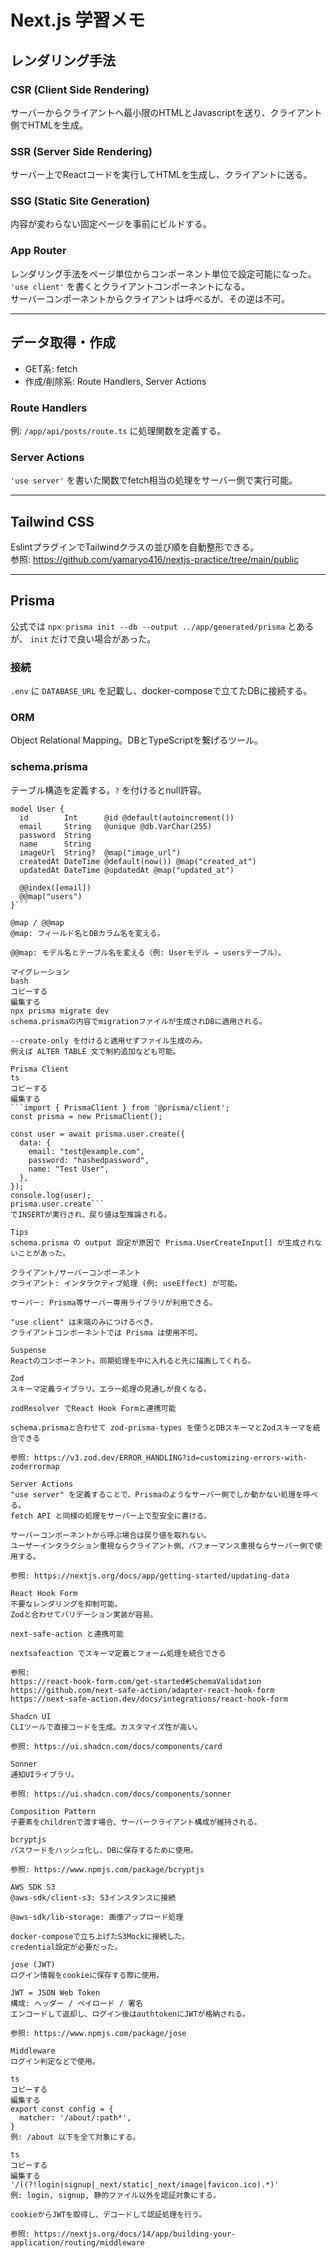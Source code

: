 # Next.js 学習メモ

## レンダリング手法

### CSR (Client Side Rendering)
サーバーからクライアントへ最小限のHTMLとJavascriptを送り、クライアント側でHTMLを生成。

### SSR (Server Side Rendering)
サーバー上でReactコードを実行してHTMLを生成し、クライアントに送る。

### SSG (Static Site Generation)
内容が変わらない固定ページを事前にビルドする。

### App Router
レンダリング手法をページ単位からコンポーネント単位で設定可能になった。  
`'use client'` を書くとクライアントコンポーネントになる。  
サーバーコンポーネントからクライアントは呼べるが、その逆は不可。

---

## データ取得・作成

- GET系: fetch
- 作成/削除系: Route Handlers, Server Actions

### Route Handlers
例: `/app/api/posts/route.ts` に処理関数を定義する。

### Server Actions
`'use server'` を書いた関数でfetch相当の処理をサーバー側で実行可能。

---

## Tailwind CSS

EslintプラグインでTailwindクラスの並び順を自動整形できる。  
参照: https://github.com/yamaryo416/nextjs-practice/tree/main/public

---

## Prisma

公式では `npx prisma init --db --output ../app/generated/prisma` とあるが、 `init` だけで良い場合があった。

### 接続
`.env` に `DATABASE_URL` を記載し、docker-composeで立てたDBに接続する。

### ORM
Object Relational Mapping。DBとTypeScriptを繋げるツール。

### schema.prisma
テーブル構造を定義する。`?` を付けるとnull許容。

```prisma
model User {
  id        Int      @id @default(autoincrement())
  email     String   @unique @db.VarChar(255)
  password  String
  name      String
  imageUrl  String?  @map("image_url")
  createdAt DateTime @default(now()) @map("created_at")
  updatedAt DateTime @updatedAt @map("updated_at")

  @@index([email])
  @@map("users")
}```

@map / @@map
@map: フィールド名とDBカラム名を変える。

@@map: モデル名とテーブル名を変える（例: Userモデル → usersテーブル）。

マイグレーション
bash
コピーする
編集する
npx prisma migrate dev
schema.prismaの内容でmigrationファイルが生成されDBに適用される。

--create-only を付けると適用せずファイル生成のみ。
例えば ALTER TABLE 文で制約追加なども可能。

Prisma Client
ts
コピーする
編集する
```import { PrismaClient } from '@prisma/client';
const prisma = new PrismaClient();

const user = await prisma.user.create({
  data: {
    email: "test@example.com",
    password: "hashedpassword",
    name: "Test User",
  },
});
console.log(user);
prisma.user.create```
でINSERTが実行され、戻り値は型推論される。

Tips
schema.prisma の output 設定が原因で Prisma.UserCreateInput[] が生成されないことがあった。

クライアント/サーバーコンポーネント
クライアント: インタラクティブ処理 (例: useEffect) が可能。

サーバー: Prisma等サーバー専用ライブラリが利用できる。

"use client" は末端のみにつけるべき。
クライアントコンポーネントでは Prisma は使用不可。

Suspense
Reactのコンポーネント。同期処理を中に入れると先に描画してくれる。

Zod
スキーマ定義ライブラリ。エラー処理の見通しが良くなる。

zodResolver でReact Hook Formと連携可能

schema.prismaと合わせて zod-prisma-types を使うとDBスキーマとZodスキーマを統合できる

参照: https://v3.zod.dev/ERROR_HANDLING?id=customizing-errors-with-zoderrormap

Server Actions
"use server" を定義することで、Prismaのようなサーバー側でしか動かない処理を呼べる。
fetch API と同様の処理をサーバー上で型安全に書ける。

サーバーコンポーネントから呼ぶ場合は戻り値を取れない。
ユーザーインタラクション重視ならクライアント側、パフォーマンス重視ならサーバー側で使用する。

参照: https://nextjs.org/docs/app/getting-started/updating-data

React Hook Form
不要なレンダリングを抑制可能。
Zodと合わせてバリデーション実装が容易。

next-safe-action と連携可能

nextsafeaction でスキーマ定義とフォーム処理を統合できる

参照:
https://react-hook-form.com/get-started#SchemaValidation
https://github.com/next-safe-action/adapter-react-hook-form
https://next-safe-action.dev/docs/integrations/react-hook-form

Shadcn UI
CLIツールで直接コードを生成。カスタマイズ性が高い。

参照: https://ui.shadcn.com/docs/components/card

Sonner
通知UIライブラリ。

参照: https://ui.shadcn.com/docs/components/sonner

Composition Pattern
子要素をchildrenで渡す場合、サーバークライアント構成が維持される。

bcryptjs
パスワードをハッシュ化し、DBに保存するために使用。

参照: https://www.npmjs.com/package/bcryptjs

AWS SDK S3
@aws-sdk/client-s3: S3インスタンスに接続

@aws-sdk/lib-storage: 画像アップロード処理

docker-composeで立ち上げたS3Mockに接続した。
credential設定が必要だった。

jose (JWT)
ログイン情報をcookieに保存する際に使用。

JWT = JSON Web Token
構成: ヘッダー / ペイロード / 署名
エンコードして返却し、ログイン後はauthtokenにJWTが格納される。

参照: https://www.npmjs.com/package/jose

Middleware
ログイン判定などで使用。

ts
コピーする
編集する
export const config = {
  matcher: '/about/:path*',
}
例: /about 以下を全て対象にする。

ts
コピーする
編集する
'/((?!login|signup|_next/static|_next/image|favicon.ico).*)'
例: login, signup, 静的ファイル以外を認証対象にする。

cookieからJWTを取得し、デコードして認証処理を行う。

参照: https://nextjs.org/docs/14/app/building-your-application/routing/middleware

